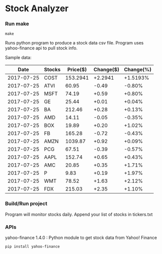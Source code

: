 # Stock Analyzer

### Run make
```
make
```

Runs python program to produce a stock data csv file. Program uses yahoo-finance api to pull stock info.

Sample data:

| Date| Stocks| Price($)| Change($)| Change(%) | 
| --- | --- | --- | --- | ---  | 
| 2017-07-25| COST| 153.2941| +2.2941| +1.5193% | 
| 2017-07-25| ATVI| 60.95| -0.49| -0.80% | 
| 2017-07-25| MSFT| 74.19| +0.59| +0.80% | 
| 2017-07-25| GE| 25.44| +0.01| +0.04% | 
| 2017-07-25| BA| 212.46| +0.28| +0.13% | 
| 2017-07-25| AMD| 14.11| -0.05| -0.35% | 
| 2017-07-25| BOX| 19.89| +0.20| +1.02% | 
| 2017-07-25| FB| 165.28| -0.72| -0.43% | 
| 2017-07-25| AMZN| 1039.87| +0.92| +0.09% | 
| 2017-07-25| PCG| 67.51| -0.39| -0.57% | 
| 2017-07-25| AAPL| 152.74| +0.65| +0.43% | 
| 2017-07-25| AMC| 20.85| +0.35| +1.71% | 
| 2017-07-25| P| 9.83| +0.19| +1.97% | 
| 2017-07-25| WMT| 78.52| +1.63| +2.12% | 
| 2017-07-25| FDX| 215.03| +2.35| +1.10% | 

### Build/Run project

Program will monitor stocks daily. Append your list of stocks in tickers.txt

### APIs
yahoo-finance 1.4.0 : Python module to get stock data from Yahoo! Finance

```
pip install yahoo-finance
```

